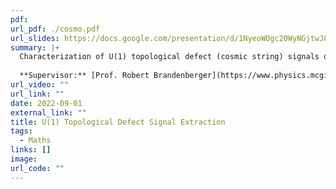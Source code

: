 ```yaml
---
pdf: 
url_pdf: ./cosmo.pdf
url_slides: https://docs.google.com/presentation/d/1NyeoWOgc20WyNGjtwJ8X5wHXwwf26KMG/edit#slide=id.p1
summary: |+
  Characterization of U(1) topological defect (cosmic string) signals occuring in a class of renormalizable quantum field theories. We develop statistics in Python to extract these signals from primordial ΛCDM background noise in 21cm cosmological observations.
  
  **Supervisor:** [Prof. Robert Brandenberger](https://www.physics.mcgill.ca/~rhb/)
url_video: ""
url_link: ""
date: 2022-09-01
external_link: ""
title: U(1) Topological Defect Signal Extraction
tags:
  - Maths
links: []
image: 
url_code: ""
---
```

